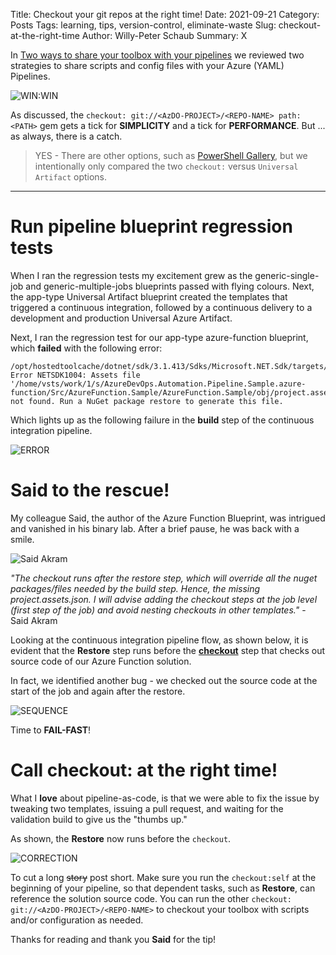 Title: Checkout your git repos at the right time!
Date: 2021-09-21
Category: Posts
Tags: learning, tips, version-control, eliminate-waste
Slug: checkout-at-the-right-time
Author: Willy-Peter Schaub
Summary: X

In [Two ways to share your toolbox with your pipelines](https://wsbctechnicalblog.github.io/share-your-toolbox-with-pipelines.html) we reviewed two strategies to share scripts and config files with your Azure (YAML) Pipelines. 

![WIN:WIN](../images/checkout-at-the-right-time-1.png) 

As discussed, the ```checkout: git://<AzDO-PROJECT>/<REPO-NAME> path: <PATH>``` gem gets a tick for **SIMPLICITY** and a tick for **PERFORMANCE**. But ... as always, there is a catch. 

> YES - There are other options, such as [PowerShell Gallery](https://www.powershellgallery.com/), but we intentionally only compared the two ```checkout:``` versus ```Universal Artifact``` options.

---

# Run pipeline blueprint regression tests

When I ran the regression tests my excitement grew as the generic-single-job and generic-multiple-jobs blueprints passed with flying colours. Next, the app-type Universal Artifact blueprint created the templates that triggered a continuous integration, followed by a continuous delivery to a development and production Universal Azure Artifact. 

Next, I ran the regression test for our app-type azure-function blueprint, which **failed** with the following error:

```
/opt/hostedtoolcache/dotnet/sdk/3.1.413/Sdks/Microsoft.NET.Sdk/targets/Microsoft.PackageDependencyResolution.targets(241,5): Error NETSDK1004: Assets file '/home/vsts/work/1/s/AzureDevOps.Automation.Pipeline.Sample.azure-function/Src/AzureFunction.Sample/AzureFunction.Sample/obj/project.assets.json' not found. Run a NuGet package restore to generate this file.
```

Which lights up as the following failure in the **build** step of the continuous integration pipeline.

![ERROR](../images/checkout-at-the-right-time-2.png) 

# Said to the rescue!

My colleague Said, the author of the Azure Function Blueprint, was intrigued and vanished in his binary lab. After a brief pause, he was back with a smile.

![Said Akram](/images/Said-mug.jpeg)

_"The checkout runs after the restore step, which will override all the nuget packages/files needed by the build step. Hence, the missing project.assets.json. I will advise adding the checkout steps at the job level (first step of the job) and avoid nesting checkouts in other templates."_ - Said Akram

Looking at the continuous integration pipeline flow, as shown below, it is evident that the **Restore** step runs before the **[checkout](https://docs.microsoft.com/en-us/azure/devops/pipelines/yaml-schema?view=azure-devops&tabs=schema%2Cparameter-schema#checkout)** step that checks out source code of our Azure Function solution. 

In fact, we identified another bug - we checked out the source code at the start of the job and again after the restore.

![SEQUENCE](../images/checkout-at-the-right-time-3.png)

Time to **FAIL-FAST**!

# Call checkout: at the right time!

What I **love** about pipeline-as-code, is that we were able to fix the issue by tweaking two templates, issuing a pull request, and waiting for the validation build to give us the "thumbs up."

As shown, the **Restore** now runs before the ```checkout```. 

![CORRECTION](../images/checkout-at-the-right-time-4.png)

To cut a long ~~story~~ post short. Make sure you run the ```checkout:self``` at the beginning of your pipeline, so that dependent tasks, such as **Restore**, can reference the solution source code. You can run the other ```checkout: git://<AzDO-PROJECT>/<REPO-NAME>``` to checkout your toolbox with scripts and/or configuration as needed.

Thanks for reading and thank you **Said** for the tip!

